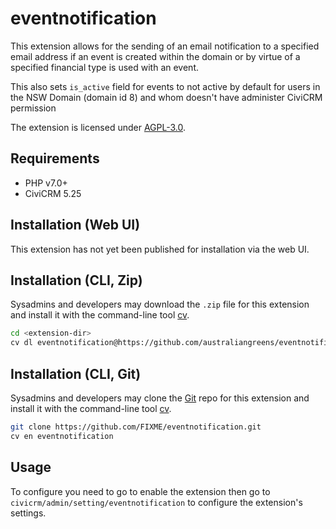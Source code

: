 # eventnotification

This extension allows for the sending of an email notification to a specified email address if an event is created within the domain or by virtue of a specified financial type is used with an event.

This also sets `is_active` field for events to not active by default for users in the NSW Domain (domain id 8) and whom doesn't have administer CiviCRM permission

The extension is licensed under [AGPL-3.0](LICENSE.txt).

## Requirements

* PHP v7.0+
* CiviCRM 5.25

## Installation (Web UI)

This extension has not yet been published for installation via the web UI.

## Installation (CLI, Zip)

Sysadmins and developers may download the `.zip` file for this extension and
install it with the command-line tool [cv](https://github.com/civicrm/cv).

```bash
cd <extension-dir>
cv dl eventnotification@https://github.com/australiangreens/eventnotification/archive/master.zip
```

## Installation (CLI, Git)

Sysadmins and developers may clone the [Git](https://en.wikipedia.org/wiki/Git) repo for this extension and
install it with the command-line tool [cv](https://github.com/civicrm/cv).

```bash
git clone https://github.com/FIXME/eventnotification.git
cv en eventnotification
```

## Usage

To configure you need to go to enable the extension then go to `civicrm/admin/setting/eventnotification` to configure the extension's settings.
